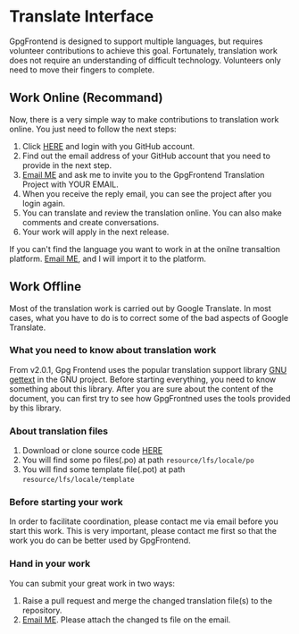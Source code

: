 # Translate Interface

GpgFrontend is designed to support multiple languages, but requires volunteer
contributions to achieve this goal. Fortunately, translation work does not
require an understanding of difficult technology. Volunteers only need to move
their fingers to complete.

## Work Online (Recommand)

Now, there is a very simple way to make contributions to translation work
online. You just need to follow the next steps:
1. Click [HERE](https://translate.bktus.com/) and login with you GitHub account. 
2. Find out the email address of your GitHub account that you need to provide in
   the next step.
3. [Email ME](mailto:eric@bktus.com) and ask me to invite you to the GpgFrontend
   Translation Project with YOUR EMAIL.
4. When you receive the reply email, you can see the project after you login
   again.
5. You can translate and review the translation online. You can also make
   comments and create conversations.
6. Your work will apply in the next release.

If you can't find the language you want to work in at the onilne transaltion
platform. [Email ME](mailto:eric@bktus.com), and I will import it to the
platform.

## Work Offline

Most of the translation work is carried out by Google Translate. In most cases,
what you have to do is to correct some of the bad aspects of Google Translate.

### What you need to know about translation work

From v2.0.1, Gpg Frontend uses the popular translation support library [GNU
gettext](https://www.gnu.org/software/gettext/) in the GNU project. Before
starting everything, you need to know something about this library. After you
are sure about the content of the document, you can first try to see how
GpgFrontned uses the tools provided by this library.

### About translation files

1. Download or clone source code [HERE](https://github.com/saturneric/GpgFrontend)
2. You will find some po files(.po) at path `resource/lfs/locale/po`
2. You will find some template file(.pot) at path `resource/lfs/locale/template`

### Before starting your work

In order to facilitate coordination, please contact me via email before you
start this work. This is very important, please contact me first so that the
work you do can be better used by GpgFrontend.

### Hand in your work

You can submit your great work in two ways:

1. Raise a pull request and merge the changed translation file(s) to the repository.
2. [Email ME](mailto:eric@bktus.com). Please attach the changed ts file on the
   email.